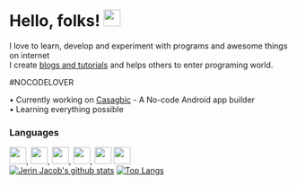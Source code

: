 # Hello, folks! <img src="https://raw.githubusercontent.com/MartinHeinz/MartinHeinz/master/wave.gif" width="30px">
I love to learn, develop and experiment with programs and awesome things on internet<br>
I create [blogs and tutorials](https://cybergenie.tech) and helps others to enter programing world.

#NOCODELOVER

• Currently working on [Casagbic](https://casagbic.com) - A No-code Android app builder<br>
• Learning everything possible


### Languages
<img src=https://image.flaticon.com/icons/svg/226/226777.svg width="30px">, <img src=https://image.flaticon.com/icons/svg/1822/1822899.svg width="30px">, <img src=https://image.flaticon.com/icons/svg/919/919827.svg width="30px">, <img src=https://image.flaticon.com/icons/svg/919/919826.svg width="30px">, <img src=https://image.flaticon.com/icons/svg/919/919826.svg width="30px"> <img src="https://devicons.github.io/devicon/devicon.git/icons/java/java-original-wordmark.svg" width=30px>
<br/>
[![Jerin Jacob's github stats](https://github-readme-stats.vercel.app/api?username=jerinjacob1999&show_icons=true&theme=tokyonight)](https://github.com/anuraghazra/github-readme-stats)
[![Top Langs](https://github-readme-stats.vercel.app/api/top-langs/?username=jerinjacob1999&layout=compact&theme=tokyonight)](https://github.com/anuraghazra/github-readme-stats)
